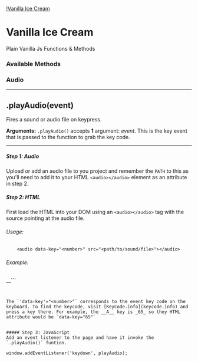 [!Vanilla Ice Cream](https://raw.githubusercontent.com/PatrickDePuydt/VanillaIceCream/master/src/app/images/icecream256.png)
# Vanilla Ice Cream
Plain Vanilla Js Functions & Methods

### Available Methods

### Audio
___
## .playAudio(event)
Fires a sound or audio file on keypress.

__Arguments:__ `.playAudio()` accepts __1__ argument: _event_. This is the key event that is passed to the function to grab the key code.

***
##### Step 1: Audio
Upload or add an audio file to you project and remember the `PATH` to this as you'll need to add it to your HTML `<audio></audio>` element as an attribute in step 2.

##### Step 2: HTML
First load the HTML into your DOM using an `<audio></audio>` tag with the source pointing at the audio file.

###### Usage:
```
	<audio data-key="<number>" src="<path/to/sound/file>"></audio>
```

###### Example:
__```
	<audio data-key="65" src="sounds/kickdrum.wav"></audio>
```__


The `'data-key'="<number>"` corresponds to the event key code on the keyboard. To find the keycode, visit [KeyCode.info](keycode.info) and press a key there. For example, the __A__ key is _65_ so they HTML attribute would be `data-key="65"`


##### Step 3: JavaScript
Add an event listener to the page and have it invoke the `.playAudio()` funtion.

```
	window.addEventListener('keydown', playAudio);
```
